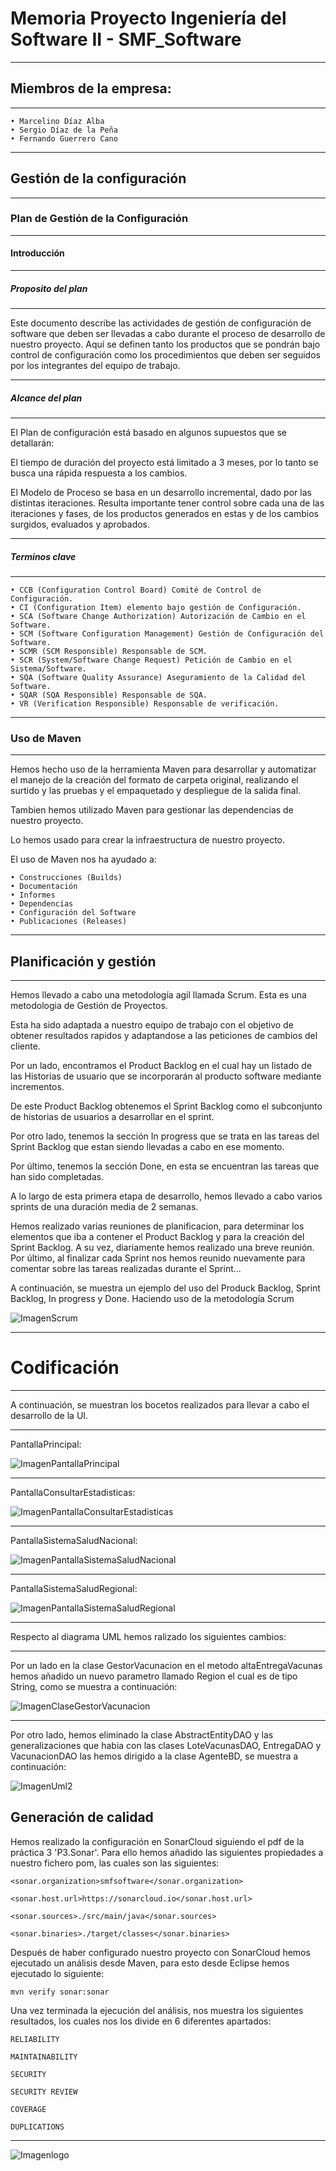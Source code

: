 # Memoria Proyecto Ingeniería del Software II - SMF_Software

---

## Miembros de la empresa:

---

    • Marcelino Díaz Alba
    • Sergio Díaz de la Peña
    • Fernando Guerrero Cano

---


## Gestión de la configuración

---


### Plan de Gestión de la Configuración

---


#### Introducción

---


##### Proposito del plan

---

Este documento describe las actividades de gestión de configuración de software que deben
ser llevadas a cabo durante el proceso de desarrollo de nuestro proyecto. Aquí se definen tanto los
productos que se pondrán bajo control de configuración como los procedimientos que deben
ser seguidos por los integrantes del equipo de trabajo.

---

##### Alcance del plan

---

El Plan de configuración está basado en algunos supuestos que se detallarán:

El tiempo de duración del proyecto está limitado a 3 meses, por lo tanto se busca
una rápida respuesta a los cambios.

El Modelo de Proceso se basa en un desarrollo incremental, dado por las distintas
iteraciones. Resulta importante tener control sobre cada una de las iteraciones y
fases, de los productos generados en estas y de los cambios surgidos, evaluados y
aprobados.

---

##### Terminos clave

---

    • CCB (Configuration Control Board) Comité de Control de Configuración.
    • CI (Configuration Item) elemento bajo gestión de Configuración.
    • SCA (Software Change Authorization) Autorización de Cambio en el Software.
    • SCM (Software Configuration Management) Gestión de Configuración del Software.
    • SCMR (SCM Responsible) Responsable de SCM.
    • SCR (System/Software Change Request) Petición de Cambio en el Sistema/Software.
    • SQA (Software Quality Assurance) Aseguramiento de la Calidad del Software.
    • SQAR (SQA Responsible) Responsable de SQA.
    • VR (Verification Responsible) Responsable de verificación.

---

### Uso de Maven

---

Hemos hecho uso de la herramienta Maven para desarrollar y automatizar el manejo de la creación del 
formato de carpeta original, realizando el surtido y las pruebas y el empaquetado y despliegue de la 
salida final.

Tambien hemos utilizado Maven para gestionar las dependencias de nuestro proyecto.

Lo hemos usado para crear la infraestructura de nuestro proyecto.

El uso de Maven nos ha ayudado a:

    • Construcciones (Builds)
    • Documentación
    • Informes
    • Dependencias
    • Configuración del Software
    • Publicaciones (Releases)

---

## Planificación y gestión

---

Hemos llevado a cabo una metodología agil llamada Scrum. Esta es una metodologia de Gestión de Proyectos.

Esta ha sido adaptada a nuestro equipo de trabajo con el objetivo de obtener resultados rapidos y adaptandose a las peticiones de cambios del cliente.

Por un lado, encontramos el Product Backlog en el cual hay un listado de las Historias de usuario que se incorporarán al producto software mediante incrementos.

De este Product Backlog obtenemos el Sprint Backlog como el subconjunto de 
historias de usuarios a desarrollar en el sprint.

Por otro lado, tenemos la sección In progress que se trata en las tareas del Sprint Backlog que estan siendo llevadas a cabo en ese momento.

Por último, tenemos la sección Done, en esta se encuentran las tareas que han sido completadas.

A lo largo de esta primera etapa de desarrollo, hemos llevado a cabo varios sprints de una duración media de 2 semanas.

Hemos realizado varias reuniones de planificacion, para determinar los elementos que iba a contener el Product Backlog y para la creación del Sprint Backlog. A su vez, diariamente hemos realizado una breve reunión. 
Por último, al finalizar cada Sprint nos hemos reunido nuevamente para comentar sobre las tareas realizadas durante el Sprint...

A continuación, se muestra un ejemplo del uso del Produck Backlog, Sprint Backlog, In progress y Done. Haciendo uso de la metodología Scrum

![ImagenScrum](./Imagenes/Scrum.JPG)

---

# Codificación

---

A continuación, se muestran los bocetos realizados para llevar a cabo el desarrollo de la UI.

---

PantallaPrincipal:

![ImagenPantallaPrincipal](./Imagenes/PantallaPrincipal.jpg)

---

PantallaConsultarEstadisticas:

![ImagenPantallaConsultarEstadisticas](./Imagenes/PantallaConsultarEstadisticas.jpg)

---

PantallaSistemaSaludNacional:

![ImagenPantallaSistemaSaludNacional](./Imagenes/PantallaSistemaSaludNacional.jpg)

---

PantallaSistemaSaludRegional:

![ImagenPantallaSistemaSaludRegional](./Imagenes/PantallaSistemaSaludRegional.jpg)

---

Respecto al diagrama UML hemos ralizado los siguientes cambios:

---

Por un lado en la clase GestorVacunacion en el metodo altaEntregaVacunas hemos añadido un nuevo parametro llamado Region el cual es de tipo String, como se muestra a continuación:

![ImagenClaseGestorVacunacion](./Imagenes/GestorVacunacion.JPG)

---

Por otro lado, hemos eliminado la clase AbstractEntityDAO<E> y las generalizaciones que habia con las clases LoteVacunasDAO, EntregaDAO y VacunacionDAO las hemos dirigido a la clase AgenteBD, se muestra a continuación:


![ImagenUml2](./Imagenes/Uml2.JPG)



## Generación de calidad

Hemos realizado la configuración en SonarCloud siguiendo el pdf de la práctica 3 'P3.Sonar'. Para ello hemos añadido las siguientes propiedades a nuestro fichero pom, las cuales son las siguientes:
	
	<sonar.organization>smfsoftware</sonar.organization>
	
	<sonar.host.url>https://sonarcloud.io</sonar.host.url>
	
	<sonar.sources>./src/main/java</sonar.sources>
	
	<sonar.binaries>./target/classes</sonar.binaries>
    
Después de haber configurado nuestro proyecto con SonarCloud hemos ejecutado un análisis desde Maven, para esto desde Eclipse hemos ejecutado lo siguiente:
        
	mvn verify sonar:sonar
	
Una vez terminada la ejecución del análisis, nos muestra los siguientes resultados, los cuales nos los divide en 6 diferentes apartados:
	
	RELIABILITY
	
	MAINTAINABILITY
	
	SECURITY
	
	SECURITY REVIEW
	
	COVERAGE
	
	DUPLICATIONS


---

![Imagenlogo](./Imagenes/LogoSMF_SOFTWARE.png)
